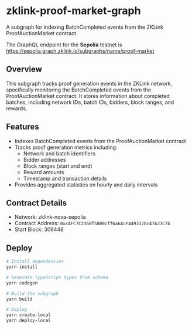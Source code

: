 # zklink-proof-market-graph

A subgraph for indexing BatchCompleted events from the ZKLink ProofAuctionMarket contract.

The GraphQL endpoint for the **Sepolia** testnet is https://sepolia.graph.zklink.io/subgraphs/name/proof-market

## Overview

This subgraph tracks proof generation events in the ZKLink network, specifically monitoring the BatchCompleted events from the ProofAuctionMarket contract. It stores information about completed batches, including network IDs, batch IDs, bidders, block ranges, and rewards.

## Features

- Indexes BatchCompleted events from the ProofAuctionMarket contract
- Tracks proof generation metrics including:
  - Network and batch identifiers
  - Bidder addresses
  - Block ranges (start and end)
  - Reward amounts
  - Timestamp and transaction details
- Provides aggregated statistics on hourly and daily intervals

## Contract Details

- Network: zklink-nova-sepolia
- Contract Address: `0xcAFC7C2368f58B9cff6a6AcF449337bc47A33C7b`
- Start Block: 309448

## Deploy

```sh
# Install dependencies
yarn install

# Generate TypeScript types from schema
yarn codegen

# Build the subgraph
yarn build

# Deploy
yarn create-local
yarn deploy-local
```